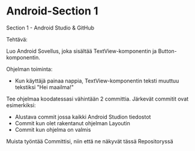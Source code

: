 # Android-Section 1
Section 1 - Android Studio & GitHub

Tehtävä:

Luo Android Sovellus, joka sisältää TextView-komponentin ja Button-komponentin.

Ohjelman toiminta:
- Kun käyttäjä painaa nappia, TextView-komponentin teksti muuttuu tekstiksi "Hei maailma!"

Tee ohjelmaa koodatessasi vähintään 2 committia. 
Järkevät commitit ovat esimerkiksi:

- Alustava commit jossa kaikki Android Studion tiedostot
- Commit kun olet rakentanut ohjelman Layoutin
- Commit kun ohjelma on valmis

Muista työntää Committisi, niin että ne näkyvät tässä Repositoryssä
